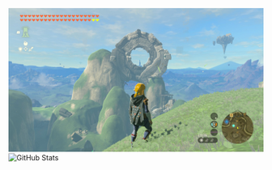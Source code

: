 ![Kakariko Doughnut](photos/games/tears/Kakariko_Doughnut.png)
![GitHub Stats](https://github-readme-streak-stats.herokuapp.com/?user=jeffpar&theme=dark&hide_border=true)
